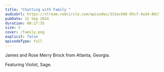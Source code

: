 ```yaml
---
title: "Chatting with Family "
audioUrl: https://stream.redcircle.com/episodes/315acb96-05cf-4a34-80c5-6792f4ab3530/stream.mp3
pubDate: 12 Sep 2024
duration: 00:17:35
size: 5
cover: /family.png
explicit: false
episodeType: full
---
```

James and Rose Merry Brock from Atlanta, Georgia.

Featuring Violist, Sage.